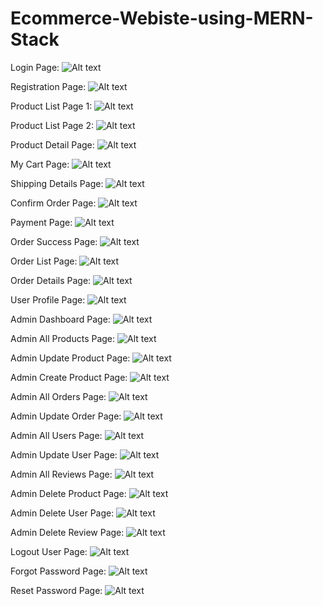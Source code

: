 # Ecommerce-Webiste-using-MERN-Stack

Login Page:
![Alt text](/images/Login_Page.png "Login_Page")

Registration Page:
![Alt text](/images/Register.png "Register")

Product List Page 1:
![Alt text](/images/Product_List.png "Product_List")

Product List Page 2:
![Alt text](/images/Product_List_1.png "Product_List_1")

Product Detail Page:
![Alt text](/images/Product_Detail.png "Product_Detail")

My Cart Page:
![Alt text](/images/Cart.png "Cart")

Shipping Details Page:
![Alt text](/images/Shipping_Details.png "Shipping_Details")

Confirm Order Page:
![Alt text](/images/Confirm_Order.png "Confirm_Order")

Payment Page:
![Alt text](/images/Payment.png "Payment")

Order Success Page:
![Alt text](/images/Order_Success.png "Order_Success")

Order List Page:
![Alt text](/images/User_Order_List.png "User_Order_List")

Order Details Page:
![Alt text](/images/User_Order_Details.png "User_Order_Details")

User Profile Page:
![Alt text](/images/User_Profile.png "User_Profile")

Admin Dashboard Page:
![Alt text](/images/Admin_Dashboard.png "Admin_Dashboard")

Admin All Products Page:
![Alt text](/images/Admin_AllProducts.png "Admin_AllProducts")

Admin Update Product Page:
![Alt text](/images/Admin_UpdateProduct.png "Admin_UpdateProduct")

Admin Create Product Page:
![Alt text](/images/Admin_CreateProduct.png "Admin_CreateProduct")

Admin All Orders Page:
![Alt text](/images/Admin_AllOrders.png "Admin_AllOrders")

Admin Update Order Page:
![Alt text](/images/Admin_UpdateOrderStatus.png "Admin_UpdateOrderStatus")

Admin All Users Page:
![Alt text](/images/Admin_AllUsers.png "Admin_AllUsers")

Admin Update User Page:
![Alt text](/images/Admin_UpdateUser.png "Admin_UpdateUser")

Admin All Reviews Page:
![Alt text](/images/Admin_AllReviews.png "Admin_AllReviews")

Admin Delete Product Page:
![Alt text](/images/Admin_ProductDelete.png "Admin_ProductDelete")

Admin Delete User Page:
![Alt text](/images/Admin_DeleteUser.png "Admin_DeleteUser")

Admin Delete Review Page:
![Alt text](/images/Admin_DeleteReview.png "Admin_DeleteReview")

Logout User Page:
![Alt text](/images/LogoutUser.png "LogoutUser")

Forgot Password Page:
![Alt text](/images/ForgotPassword.png "ForgotPassword")

Reset Password Page:
![Alt text](/images/Reset_Password.png "Reset_Password")
